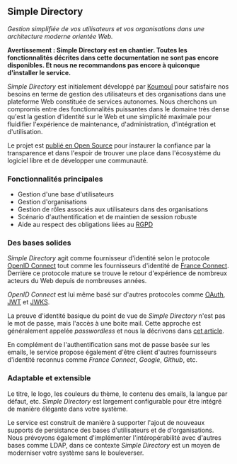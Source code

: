 ## Simple Directory

*Gestion simplifiée de vos utilisateurs et vos organisations dans une architecture moderne orientée Web.*

**Avertissement : Simple Directory est en chantier. Toutes les fonctionnalités décrites dans cette documentation ne sont pas encore disponibles. Et nous ne recommandons pas encore à quiconque d'installer le service.**

*Simple Directory* est initialement développé par [Koumoul](https://koumoul.com) pour satisfaire nos besoins en terme de gestion des utilisateurs et des organisations dans une plateforme Web constituée de services autonomes. Nous cherchons un compromis entre des fonctionnalités puissantes dans le domaine très dense qu'est la gestion d'identité sur le Web et une simplicité maximale pour fluidifier l'expérience de maintenance, d'administration, d'intégration et d'utilisation.

Le projet est [publié en Open Source](https://github.com/koumoul-dev/simple-directory) pour instaurer la confiance par la transparence et dans l'espoir de trouver une place dans l'écosystème du logiciel libre et de développer une communauté.

### Fonctionnalités principales

  - Gestion d'une base d'utilisateurs
  - Gestion d'organisations
  - Gestion de rôles associés aux utilisateurs dans des organisations
  - Scénario d'authentification et de maintien de session robuste
  - Aide au respect des obligations liées au [RGPD](https://www.cnil.fr/fr/principes-cles/rgpd-se-preparer-en-6-etapes)

### Des bases solides

*Simple Directory* agit comme fournisseur d'identité selon le protocole [OpenID Connect](http://openid.net/connect/) tout comme les fournisseurs d'identité de [France Connect](https://franceconnect.gouv.fr/). Derrière ce protocole mature se trouve le retour d'expérience de nombreux acteurs du Web depuis de nombreuses années.

*OpenID Connect* est lui même basé sur d'autres protocoles comme [OAuth](https://oauth.net/), [JWT](https://jwt.io/) et [JWKS](https://auth0.com/docs/jwks).

La preuve d'identité basique du point de vue de *Simple Directory* n'est pas le mot de passe, mais l'accès à une boite mail. Cette approche est généralement appelée *passwordless* et nous la décrivons dans [cet article](https://koumoul.com/blog/passwordless).

En complément de l'authentification sans mot de passe basée sur les emails, le service propose également d'être client d'autres fournisseurs d'identité reconnus comme *France Connect*, *Google*, *Github*, etc.

### Adaptable et extensible

Le titre, le logo, les couleurs du thème, le contenu des emails, la langue par défaut, etc. *Simple Directory* est largement configurable pour être intégré de manière élégante dans votre système.

Le service est construit de manière à supporter l'ajout de nouveaux supports de persistance des bases d'utilisateurs et de d'organisations. Nous prévoyons également d'implémenter l'intéropérabilité avec d'autres bases comme LDAP, dans ce contexte *Simple Directory* est un moyen de moderniser votre système sans le bouleverser.
